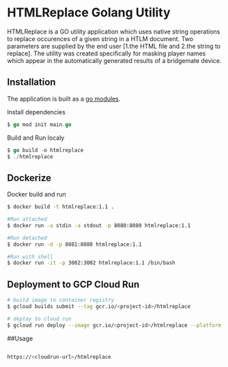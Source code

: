 
# HTMLReplace Golang Utility

HTMLReplace is a GO utility application which uses native string operations to replace occurences of a given string in a HTLM document. Two parameters are supplied by the end user [1.the HTML file and 2.the string to replace]. The utility was created specifically for masking player names which appear in the automatically generated results of a bridgemate device. 

## Installation

The application is built as a [go modules](https://blog.golang.org/using-go-modules).

Install dependencies
```go
$ go mod init main.go
```

Build and Run localy
```go
$ go build -o htmlreplace
$ ./htmlreplace
```

## Dockerize

Docker build and run
```bash
$ docker build -t htmlreplace:1.1 .

#Run attached
$ docker run -a stdin -a stdout -p 8080:8080 htmlreplace:1.1

#Run detached
$ docker run -d -p 8081:8080 htmlreplace:1.1

#Run with shell
$ docker run -it -p 3002:3002 htmlreplace:1.1 /bin/bash
```

## Deployment to GCP Cloud Run
```bash
# build image to container registry
$ gcloud builds submit --tag gcr.io/<project-id>/htmlreplace

# deploy to cloud run
$ gcloud run deploy --image gcr.io/<project-id>/htmlreplace --platform managed
```

##Usage

```bash

https://<cloudrun-url>/htmlreplace

```





